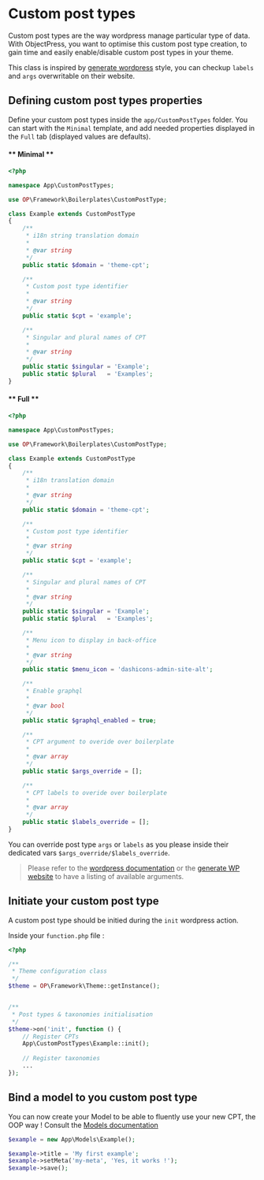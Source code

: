 # Custom post types

Custom post types are the way wordpress manage particular type of data.
With ObjectPress, you want to optimise this custom post type creation, to gain time and easily enable/disable custom post types in your theme.

This class is inspired by [generate wordpress](https://generatewp.com/post-type/) style, you can checkup `labels` and `args` overwritable on their website. 
 
## Defining custom post types properties

Define your custom post types inside the `app/CustomPostTypes` folder. You can start with the `Minimal` template, and add needed properties displayed in the `Full` tab (displayed values are defaults).

<!-- tabs:start -->

#### ** Minimal **

```php
<?php

namespace App\CustomPostTypes;

use OP\Framework\Boilerplates\CustomPostType;

class Example extends CustomPostType
{
    /**
     * i18n string translation domain
     * 
     * @var string
     */
    public static $domain = 'theme-cpt';

    /**
     * Custom post type identifier
     * 
     * @var string
     */
    public static $cpt = 'example';

    /**
     * Singular and plural names of CPT
     * 
     * @var string
     */
    public static $singular = 'Example';
    public static $plural   = 'Examples';
}
```

#### ** Full **

```php
<?php

namespace App\CustomPostTypes;

use OP\Framework\Boilerplates\CustomPostType;

class Example extends CustomPostType
{
    /**
     * i18n translation domain
     * 
     * @var string
     */
    public static $domain = 'theme-cpt';

    /**
     * Custom post type identifier
     * 
     * @var string
     */
    public static $cpt = 'example';

    /**
     * Singular and plural names of CPT
     * 
     * @var string
     */
    public static $singular = 'Example';
    public static $plural   = 'Examples';

    /**
     * Menu icon to display in back-office
     * 
     * @var string
     */
    public static $menu_icon = 'dashicons-admin-site-alt';

    /**
     * Enable graphql
     * 
     * @var bool
     */
    public static $graphql_enabled = true;

    /**
     * CPT argument to overide over boilerplate
     *
     * @var array
     */
    public static $args_override = [];

    /**
     * CPT labels to overide over boilerplate
     *
     * @var array
     */
    public static $labels_override = [];
}
```


<!-- tabs:end -->


You can override post type `args` or `labels` as you please inside their dedicated vars `$args_override/$labels_override`.

> Please refer to the [wordpress documentation](https://developer.wordpress.org/reference/functions/register_post_type/) or the [generate WP website](https://generatewp.com/post-type/) to have a listing of available arguments. 


## Initiate your custom post type

A custom post type should be initied during the `init` wordpress action.

Inside your `function.php` file :  

```php
<?php

/**
 * Theme configuration class
 */
$theme = OP\Framework\Theme::getInstance();


/**
 * Post types & taxonomies initialisation
 */
$theme->on('init', function () {
    // Register CPTs
    App\CustomPostTypes\Example::init();
 
    // Register taxonomies
    ...
});
```


## Bind a model to you custom post type

You can now create your Model to be able to fluently use your new CPT, the OOP way !
Consult the [Models documentation](models.md)  

```php
$example = new App\Models\Example();

$example->title = 'My first example';
$example->setMeta('my-meta', 'Yes, it works !');
$example->save();
```